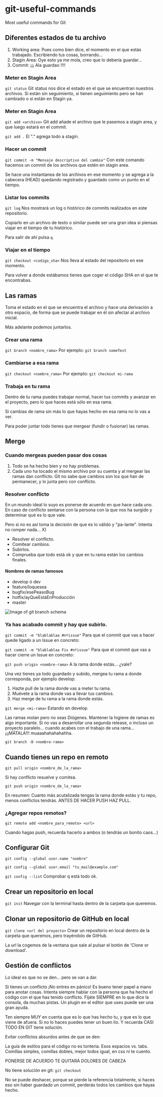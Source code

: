 # git-useful-commands
Most useful commands for Git

## Diferentes estados de tu archivo
1. Working area: Pues como bien dice, el momento en el que estás trabajado. Escribiendo tus cosas, borrando...
2. Stagin Area: Oye esto ya me mola, creo que lo debería guardar...
3. Commit: ¡¡¡ Ala guardao !!!!

### Meter en Stagin Area

`git status`
Git status nos dice el estado en el que se encuentran nuestros archivos. Si están sin seguimiento, si tienen seguimiento pero se han cambiado o si están en Stagin ya.

### Meter en Stagin Area

`git add <archivo>`
Git add añade el archivo que le pasemos a stagin area, y que luego estará en el commit. 
 
`git add .`
El "." agrega todo a stagin.

### Hacer un commit

`git commit -m "Mensaje descriptivo del cambio"`
Con este comando hacemos un commit de los archivos que estén en stagin area.

Se hace una instantanea de los archivos en ese momento y se agrega a la cabecera (HEAD) quedando registrado y guardado como un punto en el tiempo.

### Listar los commits

`git log`
Nos mostrará un log o histórico de commits realizados en este repositorio.

Copiarlo en un archivo de texto o similar puede ser una gran idea si piensas viajar en el tiempo de tu histórico.

Para salir de ahí pulsa `q`.

### Viajar en el tiempo

`git checkout <codigo_sha>`
Nos lleva al estado del repositorio en ese momento. 

Para volver a donde estábamos tienes que coger el código SHA en el que te encontrabas.


## Las ramas
Toma el estado en el que se encuentra el archivo y hace una derivación a otro espacio, de forma que se puede trabajar en él sin afectar al archivo inicial.

Más adelante podemos juntarlos.

### Crear una rama

`git branch <nombre_rama>`
Por ejemplo: `git branch someTest`

### Cambiarse a esa rama

`git checkout <nombre_rama>`
Por ejemplo: `git checkout mi-rama`

### Trabaja en tu rama 

Dentro de tu rama puedes trabajar normal, hacer tus commits y avanzar en el proyecto, pero lo que haces está sólo en esa rama. 

Si cambias de rama sin más lo que hayas hecho en esa rama no lo vas a ver.

Para poder juntar todo tienes que mergear (fundir o fusionar) las ramas.

## Merge

### Cuando mergeas pueden pasar dos cosas

1. Todo se ha hecho bien y no hay problemas.
2. Cada uno ha tocado el mismo archivo por su cuenta y al mergear las ramas dan conflicto. Git no sabe que cambios son los que han de permanecer, y lo junta pero con conflicto.

### Resolver conflicto

En un mundo ideal lo suyo es ponerse de acuerdo en que hace cada uno. En caso de conflicto sentarse con la persona con la que nos ha surgido y determinar qué es lo que vale. 

Pero si no es así toma la decisión de que es lo válido y "pa-lante". Intenta no romper nada... X)

* Resolver el conflicto.
* Comitear cambios.
* Subirlos.
* Comprueba que todo está ok y que en tu rama están los cambios finales.

#### Nombres de ramas famosos

* develop ó dev
* feature/loquesea
* bugfix/esePeasoBug
* hotfix/ayQueEstáEnProducción
* master

![Image of git branch schema](https://s3.amazonaws.com/media-p.slid.es/uploads/843308/images/4760613/git-flow-commands-without-flow.png)


### Ya has acabado commit y hay que subirlo.

`git commit -m "blablablaa #nºissue"`
Para que el commit que vas a hacer quede ligado a un Issue en concreto:

`git commit -m "blablablaa Fix #nºissue"`
Para que el commit que vas a hacer cierre un Issue en concreto:

`git push origin <nombre-rama>`
A la rama donde estás... ¿vale?



Una vez tienes ya todo guardado y subido, mergea tu rama a donde corresponda, por ejemplo develop:

1. Hazte pull de la rama donde vas a meter tu rama. 
2. Muévete a la rama donde vas a llevar tus cambios.
3. Haz merge de tu rama a la rama donde estás.

`git merge <mi-rama>`
Estando en develop

Las ramas molan pero no seas Diógenes.
Mantener la higiene de ramas es algo importante. Si no vas a desarrollar una segunda release, o incluso un proyecto paralelo... cuando acabes con el trabajo de una rama... ¡¡¡MÁTALA!!! muaaahahahahahha.

`git branch -D <nombre-rama>`

## Cuando tienes un repo en remoto

`git pull origin <nombre_de_la_rama>`

Si hay conflicto resuelve y comitea.

`git push origin <nombre_de_la_rama>` 

En resumen:
Cuanto más acutalizada tengas la rama donde estás y tu repo, menos conflictos tendrás. ANTES DE HACER PUSH HAZ PULL.

### ¿Agregar repos remotos?

`git remote add <nombre_para_remoto> <url>`

Cuando hagas push, recuerda hacerlo a ambos (o tendrás un bonito caos...)

## Configurar Git

`git config --global user.name "nombre"`

`git config --global user.email "tu_mail@example.com"`

`git config --list`
Comprobar q está todo ok.

## Crear un repositorio en local

`git init`
Navegar con la terminal hasta dentro de la carpeta que queremos.

## Clonar un repositorio de GitHub en local

`git clone <url del proyecto>`
Crear un repositorio en local dentro de la carpeta que queremos, pero trayéndolo de GitHub.

La url la cogemos de la ventana que sale al pulsar el botón de 'Clone or download'.

## Gestión de conflictos

Lo ideal es que no se den... pero se van a dar.

Si tienes un conflicto ¡No entres en pánico!
Es bueno tener papel a mano para anotar cosas.
Intenta siempre hablar con la persona que ha hecho el código con el que has tenido conflicto.
Fíjate SIEMPRE en lo que dice la consola, da muchas pistas.
Un plugin en el editor que uses puede ser una gran ayuda.

Ten siempre MUY en cuenta que es lo que has hecho tu, y que es lo que viene de afuera.
Si no lo haces puedes tener un buen lío. Y recuerda CASI TODO EN GIT tiene solución.

Evitar conflictos absurdos antes de que se den:

La guía de estilos para el código no es tonteria. Esos espacios vs. tabs.
Comillas simples, comillas dobles, mejor todos igual, en css ni te cuento.

PONERSE DE ACUERDO TE QUITARÁ DOLORES DE CABEZA

No tiene solución en git:
`git checkout`

No se puede deshacer, porque se pierde la referencia totalmente, si haces eso sin haber guardado un commit, perderás todos los cambios que hayas hecho.

